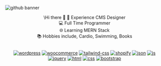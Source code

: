 ![github banner](https://github.com/Aoun-Developer/Aoun-Developer/assets/112731920/e646a3ab-5f2e-46e4-a04d-b22396c67886)

<p align="center">
  \Hi there 👋
🚀 Experience CMS Designer <br> 
💻 Full Time Programmer <br>
🌐 Learning MERN Stack <br>
📚 Hobbies include, Cardio, Swimming, Books <br> <br>
</p>
<p align="center" dir="auto"><a class="px-2" target="_blank" rel="noopener noreferrer" href="https://private-user-images.githubusercontent.com/112731920/290991590-c31d4eb1-4045-48f7-92fd-9574c3735828.png?jwt=eyJhbGciOiJIUzI1NiIsInR5cCI6IkpXVCJ9.eyJpc3MiOiJnaXRodWIuY29tIiwiYXVkIjoicmF3LmdpdGh1YnVzZXJjb250ZW50LmNvbSIsImtleSI6ImtleTEiLCJleHAiOjE3MDI3Mjk4MjksIm5iZiI6MTcwMjcyOTUyOSwicGF0aCI6Ii8xMTI3MzE5MjAvMjkwOTkxNTkwLWMzMWQ0ZWIxLTQwNDUtNDhmNy05MmZkLTk1NzRjMzczNTgyOC5wbmc_WC1BbXotQWxnb3JpdGhtPUFXUzQtSE1BQy1TSEEyNTYmWC1BbXotQ3JlZGVudGlhbD1BS0lBSVdOSllBWDRDU1ZFSDUzQSUyRjIwMjMxMjE2JTJGdXMtZWFzdC0xJTJGczMlMkZhd3M0X3JlcXVlc3QmWC1BbXotRGF0ZT0yMDIzMTIxNlQxMjI1MjlaJlgtQW16LUV4cGlyZXM9MzAwJlgtQW16LVNpZ25hdHVyZT0yNzQ5YTg2YjZmNTFjNGYzYWUyYTViMTVhMjU1YzQ4Mjk5ODFkZTJjMjFhOTI1NWQ0ZTU1YzkxYTkxNTg1YzMzJlgtQW16LVNpZ25lZEhlYWRlcnM9aG9zdCZhY3Rvcl9pZD0wJmtleV9pZD0wJnJlcG9faWQ9MCJ9.alnJinBhikiPlnRtTLLaHEUqBn_wwEKSwc4QyTsef1U"><img src="https://private-user-images.githubusercontent.com/112731920/290991590-c31d4eb1-4045-48f7-92fd-9574c3735828.png?jwt=eyJhbGciOiJIUzI1NiIsInR5cCI6IkpXVCJ9.eyJpc3MiOiJnaXRodWIuY29tIiwiYXVkIjoicmF3LmdpdGh1YnVzZXJjb250ZW50LmNvbSIsImtleSI6ImtleTEiLCJleHAiOjE3MDI3Mjk4MjksIm5iZiI6MTcwMjcyOTUyOSwicGF0aCI6Ii8xMTI3MzE5MjAvMjkwOTkxNTkwLWMzMWQ0ZWIxLTQwNDUtNDhmNy05MmZkLTk1NzRjMzczNTgyOC5wbmc_WC1BbXotQWxnb3JpdGhtPUFXUzQtSE1BQy1TSEEyNTYmWC1BbXotQ3JlZGVudGlhbD1BS0lBSVdOSllBWDRDU1ZFSDUzQSUyRjIwMjMxMjE2JTJGdXMtZWFzdC0xJTJGczMlMkZhd3M0X3JlcXVlc3QmWC1BbXotRGF0ZT0yMDIzMTIxNlQxMjI1MjlaJlgtQW16LUV4cGlyZXM9MzAwJlgtQW16LVNpZ25hdHVyZT0yNzQ5YTg2YjZmNTFjNGYzYWUyYTViMTVhMjU1YzQ4Mjk5ODFkZTJjMjFhOTI1NWQ0ZTU1YzkxYTkxNTg1YzMzJlgtQW16LVNpZ25lZEhlYWRlcnM9aG9zdCZhY3Rvcl9pZD0wJmtleV9pZD0wJnJlcG9faWQ9MCJ9.alnJinBhikiPlnRtTLLaHEUqBn_wwEKSwc4QyTsef1U" alt="wordpress" style="max-width: 100%;"></a>
<a class="px-2" target="_blank" rel="noopener noreferrer" href="https://private-user-images.githubusercontent.com/112731920/290991586-fdde2436-3cca-4a99-bdeb-3fb68a2eed76.png?jwt=eyJhbGciOiJIUzI1NiIsInR5cCI6IkpXVCJ9.eyJpc3MiOiJnaXRodWIuY29tIiwiYXVkIjoicmF3LmdpdGh1YnVzZXJjb250ZW50LmNvbSIsImtleSI6ImtleTEiLCJleHAiOjE3MDI3Mjk4MjksIm5iZiI6MTcwMjcyOTUyOSwicGF0aCI6Ii8xMTI3MzE5MjAvMjkwOTkxNTg2LWZkZGUyNDM2LTNjY2EtNGE5OS1iZGViLTNmYjY4YTJlZWQ3Ni5wbmc_WC1BbXotQWxnb3JpdGhtPUFXUzQtSE1BQy1TSEEyNTYmWC1BbXotQ3JlZGVudGlhbD1BS0lBSVdOSllBWDRDU1ZFSDUzQSUyRjIwMjMxMjE2JTJGdXMtZWFzdC0xJTJGczMlMkZhd3M0X3JlcXVlc3QmWC1BbXotRGF0ZT0yMDIzMTIxNlQxMjI1MjlaJlgtQW16LUV4cGlyZXM9MzAwJlgtQW16LVNpZ25hdHVyZT0yZTQ3YzU0MGY2MWVlMmE0NWFjNjQ5MGE4MTJmMmFjMWU4MjVmMDEyYWZiZTkzNjExNWM0YmI4YmJiN2Y3NTgwJlgtQW16LVNpZ25lZEhlYWRlcnM9aG9zdCZhY3Rvcl9pZD0wJmtleV9pZD0wJnJlcG9faWQ9MCJ9.YnDD9sB72jjSXjIGyxm1OHVs7Yx4PGusBEAgi_f7y-U"><img src="https://private-user-images.githubusercontent.com/112731920/290991586-fdde2436-3cca-4a99-bdeb-3fb68a2eed76.png?jwt=eyJhbGciOiJIUzI1NiIsInR5cCI6IkpXVCJ9.eyJpc3MiOiJnaXRodWIuY29tIiwiYXVkIjoicmF3LmdpdGh1YnVzZXJjb250ZW50LmNvbSIsImtleSI6ImtleTEiLCJleHAiOjE3MDI3Mjk4MjksIm5iZiI6MTcwMjcyOTUyOSwicGF0aCI6Ii8xMTI3MzE5MjAvMjkwOTkxNTg2LWZkZGUyNDM2LTNjY2EtNGE5OS1iZGViLTNmYjY4YTJlZWQ3Ni5wbmc_WC1BbXotQWxnb3JpdGhtPUFXUzQtSE1BQy1TSEEyNTYmWC1BbXotQ3JlZGVudGlhbD1BS0lBSVdOSllBWDRDU1ZFSDUzQSUyRjIwMjMxMjE2JTJGdXMtZWFzdC0xJTJGczMlMkZhd3M0X3JlcXVlc3QmWC1BbXotRGF0ZT0yMDIzMTIxNlQxMjI1MjlaJlgtQW16LUV4cGlyZXM9MzAwJlgtQW16LVNpZ25hdHVyZT0yZTQ3YzU0MGY2MWVlMmE0NWFjNjQ5MGE4MTJmMmFjMWU4MjVmMDEyYWZiZTkzNjExNWM0YmI4YmJiN2Y3NTgwJlgtQW16LVNpZ25lZEhlYWRlcnM9aG9zdCZhY3Rvcl9pZD0wJmtleV9pZD0wJnJlcG9faWQ9MCJ9.YnDD9sB72jjSXjIGyxm1OHVs7Yx4PGusBEAgi_f7y-U" alt="woocommerce" style="max-width: 100%;"></a>
<a class="px-2" target="_blank" rel="noopener noreferrer" href="https://private-user-images.githubusercontent.com/112731920/290991583-467bad7c-e972-42a3-906d-e6e17b65416d.png?jwt=eyJhbGciOiJIUzI1NiIsInR5cCI6IkpXVCJ9.eyJpc3MiOiJnaXRodWIuY29tIiwiYXVkIjoicmF3LmdpdGh1YnVzZXJjb250ZW50LmNvbSIsImtleSI6ImtleTEiLCJleHAiOjE3MDI3Mjk4MjksIm5iZiI6MTcwMjcyOTUyOSwicGF0aCI6Ii8xMTI3MzE5MjAvMjkwOTkxNTgzLTQ2N2JhZDdjLWU5NzItNDJhMy05MDZkLWU2ZTE3YjY1NDE2ZC5wbmc_WC1BbXotQWxnb3JpdGhtPUFXUzQtSE1BQy1TSEEyNTYmWC1BbXotQ3JlZGVudGlhbD1BS0lBSVdOSllBWDRDU1ZFSDUzQSUyRjIwMjMxMjE2JTJGdXMtZWFzdC0xJTJGczMlMkZhd3M0X3JlcXVlc3QmWC1BbXotRGF0ZT0yMDIzMTIxNlQxMjI1MjlaJlgtQW16LUV4cGlyZXM9MzAwJlgtQW16LVNpZ25hdHVyZT1lY2JkYTRlYjAyNmQ2NDNlMDkxNmIwZDAwMzNmYjNkMTdjZmZmYjIxMGQ1ZmJmOWQ4MjEzZWUxODAxNzc2YTI5JlgtQW16LVNpZ25lZEhlYWRlcnM9aG9zdCZhY3Rvcl9pZD0wJmtleV9pZD0wJnJlcG9faWQ9MCJ9.wwstiKwQXNpx56V1TmfGm2B31L38NWgaWhQZ1re0MSM"><img src="https://private-user-images.githubusercontent.com/112731920/290991583-467bad7c-e972-42a3-906d-e6e17b65416d.png?jwt=eyJhbGciOiJIUzI1NiIsInR5cCI6IkpXVCJ9.eyJpc3MiOiJnaXRodWIuY29tIiwiYXVkIjoicmF3LmdpdGh1YnVzZXJjb250ZW50LmNvbSIsImtleSI6ImtleTEiLCJleHAiOjE3MDI3Mjk4MjksIm5iZiI6MTcwMjcyOTUyOSwicGF0aCI6Ii8xMTI3MzE5MjAvMjkwOTkxNTgzLTQ2N2JhZDdjLWU5NzItNDJhMy05MDZkLWU2ZTE3YjY1NDE2ZC5wbmc_WC1BbXotQWxnb3JpdGhtPUFXUzQtSE1BQy1TSEEyNTYmWC1BbXotQ3JlZGVudGlhbD1BS0lBSVdOSllBWDRDU1ZFSDUzQSUyRjIwMjMxMjE2JTJGdXMtZWFzdC0xJTJGczMlMkZhd3M0X3JlcXVlc3QmWC1BbXotRGF0ZT0yMDIzMTIxNlQxMjI1MjlaJlgtQW16LUV4cGlyZXM9MzAwJlgtQW16LVNpZ25hdHVyZT1lY2JkYTRlYjAyNmQ2NDNlMDkxNmIwZDAwMzNmYjNkMTdjZmZmYjIxMGQ1ZmJmOWQ4MjEzZWUxODAxNzc2YTI5JlgtQW16LVNpZ25lZEhlYWRlcnM9aG9zdCZhY3Rvcl9pZD0wJmtleV9pZD0wJnJlcG9faWQ9MCJ9.wwstiKwQXNpx56V1TmfGm2B31L38NWgaWhQZ1re0MSM" alt="tailwind-css" style="max-width: 100%;"></a>
<a class="px-2" target="_blank" rel="noopener noreferrer" href="https://private-user-images.githubusercontent.com/112731920/290991581-5a113bc3-8b8c-4da8-a20f-65f745661972.png?jwt=eyJhbGciOiJIUzI1NiIsInR5cCI6IkpXVCJ9.eyJpc3MiOiJnaXRodWIuY29tIiwiYXVkIjoicmF3LmdpdGh1YnVzZXJjb250ZW50LmNvbSIsImtleSI6ImtleTEiLCJleHAiOjE3MDI3Mjk4MjksIm5iZiI6MTcwMjcyOTUyOSwicGF0aCI6Ii8xMTI3MzE5MjAvMjkwOTkxNTgxLTVhMTEzYmMzLThiOGMtNGRhOC1hMjBmLTY1Zjc0NTY2MTk3Mi5wbmc_WC1BbXotQWxnb3JpdGhtPUFXUzQtSE1BQy1TSEEyNTYmWC1BbXotQ3JlZGVudGlhbD1BS0lBSVdOSllBWDRDU1ZFSDUzQSUyRjIwMjMxMjE2JTJGdXMtZWFzdC0xJTJGczMlMkZhd3M0X3JlcXVlc3QmWC1BbXotRGF0ZT0yMDIzMTIxNlQxMjI1MjlaJlgtQW16LUV4cGlyZXM9MzAwJlgtQW16LVNpZ25hdHVyZT0yNmQ2NzkyYjViYjQ5ZTFjODFlNmM5YzBiOGQzZThmMjFkMTFlNjZmZmFiMDZjNzI5MzVjZTljYzI5YzgxNWMzJlgtQW16LVNpZ25lZEhlYWRlcnM9aG9zdCZhY3Rvcl9pZD0wJmtleV9pZD0wJnJlcG9faWQ9MCJ9.Vi5-5Jexvq-w8sVwv_Wq57ZT78keeKm0IVN07GNwjIs"><img src="https://private-user-images.githubusercontent.com/112731920/290991581-5a113bc3-8b8c-4da8-a20f-65f745661972.png?jwt=eyJhbGciOiJIUzI1NiIsInR5cCI6IkpXVCJ9.eyJpc3MiOiJnaXRodWIuY29tIiwiYXVkIjoicmF3LmdpdGh1YnVzZXJjb250ZW50LmNvbSIsImtleSI6ImtleTEiLCJleHAiOjE3MDI3Mjk4MjksIm5iZiI6MTcwMjcyOTUyOSwicGF0aCI6Ii8xMTI3MzE5MjAvMjkwOTkxNTgxLTVhMTEzYmMzLThiOGMtNGRhOC1hMjBmLTY1Zjc0NTY2MTk3Mi5wbmc_WC1BbXotQWxnb3JpdGhtPUFXUzQtSE1BQy1TSEEyNTYmWC1BbXotQ3JlZGVudGlhbD1BS0lBSVdOSllBWDRDU1ZFSDUzQSUyRjIwMjMxMjE2JTJGdXMtZWFzdC0xJTJGczMlMkZhd3M0X3JlcXVlc3QmWC1BbXotRGF0ZT0yMDIzMTIxNlQxMjI1MjlaJlgtQW16LUV4cGlyZXM9MzAwJlgtQW16LVNpZ25hdHVyZT0yNmQ2NzkyYjViYjQ5ZTFjODFlNmM5YzBiOGQzZThmMjFkMTFlNjZmZmFiMDZjNzI5MzVjZTljYzI5YzgxNWMzJlgtQW16LVNpZ25lZEhlYWRlcnM9aG9zdCZhY3Rvcl9pZD0wJmtleV9pZD0wJnJlcG9faWQ9MCJ9.Vi5-5Jexvq-w8sVwv_Wq57ZT78keeKm0IVN07GNwjIs" alt="shopify" style="max-width: 100%;"></a>
<a class="px-2" target="_blank" rel="noopener noreferrer" href="https://private-user-images.githubusercontent.com/112731920/290991578-7fa9329a-8bf2-479e-b269-6b4d22316185.png?jwt=eyJhbGciOiJIUzI1NiIsInR5cCI6IkpXVCJ9.eyJpc3MiOiJnaXRodWIuY29tIiwiYXVkIjoicmF3LmdpdGh1YnVzZXJjb250ZW50LmNvbSIsImtleSI6ImtleTEiLCJleHAiOjE3MDI3Mjk4MjksIm5iZiI6MTcwMjcyOTUyOSwicGF0aCI6Ii8xMTI3MzE5MjAvMjkwOTkxNTc4LTdmYTkzMjlhLThiZjItNDc5ZS1iMjY5LTZiNGQyMjMxNjE4NS5wbmc_WC1BbXotQWxnb3JpdGhtPUFXUzQtSE1BQy1TSEEyNTYmWC1BbXotQ3JlZGVudGlhbD1BS0lBSVdOSllBWDRDU1ZFSDUzQSUyRjIwMjMxMjE2JTJGdXMtZWFzdC0xJTJGczMlMkZhd3M0X3JlcXVlc3QmWC1BbXotRGF0ZT0yMDIzMTIxNlQxMjI1MjlaJlgtQW16LUV4cGlyZXM9MzAwJlgtQW16LVNpZ25hdHVyZT1kMjFiNTc5YmRiYjhlMjljZWJlOWFlYzQwNzgwMDZmMjA4OTVjNGNiODljZmE0YjljNTEzNmEzNjMxOGY4YzI2JlgtQW16LVNpZ25lZEhlYWRlcnM9aG9zdCZhY3Rvcl9pZD0wJmtleV9pZD0wJnJlcG9faWQ9MCJ9.2R9Xn960GMZeOPB6Ak44cwzdyuUXrz-_NnYquRuBH1Q"><img src="https://private-user-images.githubusercontent.com/112731920/290991578-7fa9329a-8bf2-479e-b269-6b4d22316185.png?jwt=eyJhbGciOiJIUzI1NiIsInR5cCI6IkpXVCJ9.eyJpc3MiOiJnaXRodWIuY29tIiwiYXVkIjoicmF3LmdpdGh1YnVzZXJjb250ZW50LmNvbSIsImtleSI6ImtleTEiLCJleHAiOjE3MDI3Mjk4MjksIm5iZiI6MTcwMjcyOTUyOSwicGF0aCI6Ii8xMTI3MzE5MjAvMjkwOTkxNTc4LTdmYTkzMjlhLThiZjItNDc5ZS1iMjY5LTZiNGQyMjMxNjE4NS5wbmc_WC1BbXotQWxnb3JpdGhtPUFXUzQtSE1BQy1TSEEyNTYmWC1BbXotQ3JlZGVudGlhbD1BS0lBSVdOSllBWDRDU1ZFSDUzQSUyRjIwMjMxMjE2JTJGdXMtZWFzdC0xJTJGczMlMkZhd3M0X3JlcXVlc3QmWC1BbXotRGF0ZT0yMDIzMTIxNlQxMjI1MjlaJlgtQW16LUV4cGlyZXM9MzAwJlgtQW16LVNpZ25hdHVyZT1kMjFiNTc5YmRiYjhlMjljZWJlOWFlYzQwNzgwMDZmMjA4OTVjNGNiODljZmE0YjljNTEzNmEzNjMxOGY4YzI2JlgtQW16LVNpZ25lZEhlYWRlcnM9aG9zdCZhY3Rvcl9pZD0wJmtleV9pZD0wJnJlcG9faWQ9MCJ9.2R9Xn960GMZeOPB6Ak44cwzdyuUXrz-_NnYquRuBH1Q" alt="json" style="max-width: 100%;"></a>
<a class="px-2" target="_blank" rel="noopener noreferrer" href="https://private-user-images.githubusercontent.com/112731920/290991577-55dcaf0c-ec2e-4365-9050-b4a3304d73b6.png?jwt=eyJhbGciOiJIUzI1NiIsInR5cCI6IkpXVCJ9.eyJpc3MiOiJnaXRodWIuY29tIiwiYXVkIjoicmF3LmdpdGh1YnVzZXJjb250ZW50LmNvbSIsImtleSI6ImtleTEiLCJleHAiOjE3MDI3Mjk4MjksIm5iZiI6MTcwMjcyOTUyOSwicGF0aCI6Ii8xMTI3MzE5MjAvMjkwOTkxNTc3LTU1ZGNhZjBjLWVjMmUtNDM2NS05MDUwLWI0YTMzMDRkNzNiNi5wbmc_WC1BbXotQWxnb3JpdGhtPUFXUzQtSE1BQy1TSEEyNTYmWC1BbXotQ3JlZGVudGlhbD1BS0lBSVdOSllBWDRDU1ZFSDUzQSUyRjIwMjMxMjE2JTJGdXMtZWFzdC0xJTJGczMlMkZhd3M0X3JlcXVlc3QmWC1BbXotRGF0ZT0yMDIzMTIxNlQxMjI1MjlaJlgtQW16LUV4cGlyZXM9MzAwJlgtQW16LVNpZ25hdHVyZT1mMzA2ODZlZDI3NzRmZmI1MjI1NmI3OTBhNGQ2MGIxYTEwMjMzNTRjNWZlMjU0M2YyYTYwMGNiNmZjNWI5NzIzJlgtQW16LVNpZ25lZEhlYWRlcnM9aG9zdCZhY3Rvcl9pZD0wJmtleV9pZD0wJnJlcG9faWQ9MCJ9.ThOArKjuCFjyVYwH4MIG-QUY6CaDBdFOUrCA1Xybz9I"><img src="https://private-user-images.githubusercontent.com/112731920/290991577-55dcaf0c-ec2e-4365-9050-b4a3304d73b6.png?jwt=eyJhbGciOiJIUzI1NiIsInR5cCI6IkpXVCJ9.eyJpc3MiOiJnaXRodWIuY29tIiwiYXVkIjoicmF3LmdpdGh1YnVzZXJjb250ZW50LmNvbSIsImtleSI6ImtleTEiLCJleHAiOjE3MDI3Mjk4MjksIm5iZiI6MTcwMjcyOTUyOSwicGF0aCI6Ii8xMTI3MzE5MjAvMjkwOTkxNTc3LTU1ZGNhZjBjLWVjMmUtNDM2NS05MDUwLWI0YTMzMDRkNzNiNi5wbmc_WC1BbXotQWxnb3JpdGhtPUFXUzQtSE1BQy1TSEEyNTYmWC1BbXotQ3JlZGVudGlhbD1BS0lBSVdOSllBWDRDU1ZFSDUzQSUyRjIwMjMxMjE2JTJGdXMtZWFzdC0xJTJGczMlMkZhd3M0X3JlcXVlc3QmWC1BbXotRGF0ZT0yMDIzMTIxNlQxMjI1MjlaJlgtQW16LUV4cGlyZXM9MzAwJlgtQW16LVNpZ25hdHVyZT1mMzA2ODZlZDI3NzRmZmI1MjI1NmI3OTBhNGQ2MGIxYTEwMjMzNTRjNWZlMjU0M2YyYTYwMGNiNmZjNWI5NzIzJlgtQW16LVNpZ25lZEhlYWRlcnM9aG9zdCZhY3Rvcl9pZD0wJmtleV9pZD0wJnJlcG9faWQ9MCJ9.ThOArKjuCFjyVYwH4MIG-QUY6CaDBdFOUrCA1Xybz9I" alt="js" style="max-width: 100%;"></a>
<a class="px-2" target="_blank" rel="noopener noreferrer" href="https://private-user-images.githubusercontent.com/112731920/290991576-cf414515-f4ee-4e71-8945-e465d85a33b7.png?jwt=eyJhbGciOiJIUzI1NiIsInR5cCI6IkpXVCJ9.eyJpc3MiOiJnaXRodWIuY29tIiwiYXVkIjoicmF3LmdpdGh1YnVzZXJjb250ZW50LmNvbSIsImtleSI6ImtleTEiLCJleHAiOjE3MDI3Mjk4MjksIm5iZiI6MTcwMjcyOTUyOSwicGF0aCI6Ii8xMTI3MzE5MjAvMjkwOTkxNTc2LWNmNDE0NTE1LWY0ZWUtNGU3MS04OTQ1LWU0NjVkODVhMzNiNy5wbmc_WC1BbXotQWxnb3JpdGhtPUFXUzQtSE1BQy1TSEEyNTYmWC1BbXotQ3JlZGVudGlhbD1BS0lBSVdOSllBWDRDU1ZFSDUzQSUyRjIwMjMxMjE2JTJGdXMtZWFzdC0xJTJGczMlMkZhd3M0X3JlcXVlc3QmWC1BbXotRGF0ZT0yMDIzMTIxNlQxMjI1MjlaJlgtQW16LUV4cGlyZXM9MzAwJlgtQW16LVNpZ25hdHVyZT00M2MxOGJhYjU0NjkyZTI3OThmODBkOWM1ZGY0M2JkMmUzMDllZWZiYWMxNDg2ZTVhOGY0MWNmNzEzNzhjNmIwJlgtQW16LVNpZ25lZEhlYWRlcnM9aG9zdCZhY3Rvcl9pZD0wJmtleV9pZD0wJnJlcG9faWQ9MCJ9.-uPOAbzFau_ioWzw7GFMmDtKxy8GBsxdkCLU7anX0zU"><img src="https://private-user-images.githubusercontent.com/112731920/290991576-cf414515-f4ee-4e71-8945-e465d85a33b7.png?jwt=eyJhbGciOiJIUzI1NiIsInR5cCI6IkpXVCJ9.eyJpc3MiOiJnaXRodWIuY29tIiwiYXVkIjoicmF3LmdpdGh1YnVzZXJjb250ZW50LmNvbSIsImtleSI6ImtleTEiLCJleHAiOjE3MDI3Mjk4MjksIm5iZiI6MTcwMjcyOTUyOSwicGF0aCI6Ii8xMTI3MzE5MjAvMjkwOTkxNTc2LWNmNDE0NTE1LWY0ZWUtNGU3MS04OTQ1LWU0NjVkODVhMzNiNy5wbmc_WC1BbXotQWxnb3JpdGhtPUFXUzQtSE1BQy1TSEEyNTYmWC1BbXotQ3JlZGVudGlhbD1BS0lBSVdOSllBWDRDU1ZFSDUzQSUyRjIwMjMxMjE2JTJGdXMtZWFzdC0xJTJGczMlMkZhd3M0X3JlcXVlc3QmWC1BbXotRGF0ZT0yMDIzMTIxNlQxMjI1MjlaJlgtQW16LUV4cGlyZXM9MzAwJlgtQW16LVNpZ25hdHVyZT00M2MxOGJhYjU0NjkyZTI3OThmODBkOWM1ZGY0M2JkMmUzMDllZWZiYWMxNDg2ZTVhOGY0MWNmNzEzNzhjNmIwJlgtQW16LVNpZ25lZEhlYWRlcnM9aG9zdCZhY3Rvcl9pZD0wJmtleV9pZD0wJnJlcG9faWQ9MCJ9.-uPOAbzFau_ioWzw7GFMmDtKxy8GBsxdkCLU7anX0zU" alt="jquery" style="max-width: 100%;"></a>
<a class="px-2" target="_blank" rel="noopener noreferrer" href="https://private-user-images.githubusercontent.com/112731920/290991575-0871264c-34e7-405a-8a9e-ccb03b460201.png?jwt=eyJhbGciOiJIUzI1NiIsInR5cCI6IkpXVCJ9.eyJpc3MiOiJnaXRodWIuY29tIiwiYXVkIjoicmF3LmdpdGh1YnVzZXJjb250ZW50LmNvbSIsImtleSI6ImtleTEiLCJleHAiOjE3MDI3Mjk4MjksIm5iZiI6MTcwMjcyOTUyOSwicGF0aCI6Ii8xMTI3MzE5MjAvMjkwOTkxNTc1LTA4NzEyNjRjLTM0ZTctNDA1YS04YTllLWNjYjAzYjQ2MDIwMS5wbmc_WC1BbXotQWxnb3JpdGhtPUFXUzQtSE1BQy1TSEEyNTYmWC1BbXotQ3JlZGVudGlhbD1BS0lBSVdOSllBWDRDU1ZFSDUzQSUyRjIwMjMxMjE2JTJGdXMtZWFzdC0xJTJGczMlMkZhd3M0X3JlcXVlc3QmWC1BbXotRGF0ZT0yMDIzMTIxNlQxMjI1MjlaJlgtQW16LUV4cGlyZXM9MzAwJlgtQW16LVNpZ25hdHVyZT0zYTg5OTAwNGEyNmVkZmNkY2U2MTFmOWU2NDVmODFmMGZlMjMwY2JhNWMzZDUxMjdhNDg4ODYzMDUxODM1OWE4JlgtQW16LVNpZ25lZEhlYWRlcnM9aG9zdCZhY3Rvcl9pZD0wJmtleV9pZD0wJnJlcG9faWQ9MCJ9.dlYnR5Vg6xk4jBNVDPnPTzNnHG0Q8Atmi25jv8YJ1HI"><img src="https://private-user-images.githubusercontent.com/112731920/290991575-0871264c-34e7-405a-8a9e-ccb03b460201.png?jwt=eyJhbGciOiJIUzI1NiIsInR5cCI6IkpXVCJ9.eyJpc3MiOiJnaXRodWIuY29tIiwiYXVkIjoicmF3LmdpdGh1YnVzZXJjb250ZW50LmNvbSIsImtleSI6ImtleTEiLCJleHAiOjE3MDI3Mjk4MjksIm5iZiI6MTcwMjcyOTUyOSwicGF0aCI6Ii8xMTI3MzE5MjAvMjkwOTkxNTc1LTA4NzEyNjRjLTM0ZTctNDA1YS04YTllLWNjYjAzYjQ2MDIwMS5wbmc_WC1BbXotQWxnb3JpdGhtPUFXUzQtSE1BQy1TSEEyNTYmWC1BbXotQ3JlZGVudGlhbD1BS0lBSVdOSllBWDRDU1ZFSDUzQSUyRjIwMjMxMjE2JTJGdXMtZWFzdC0xJTJGczMlMkZhd3M0X3JlcXVlc3QmWC1BbXotRGF0ZT0yMDIzMTIxNlQxMjI1MjlaJlgtQW16LUV4cGlyZXM9MzAwJlgtQW16LVNpZ25hdHVyZT0zYTg5OTAwNGEyNmVkZmNkY2U2MTFmOWU2NDVmODFmMGZlMjMwY2JhNWMzZDUxMjdhNDg4ODYzMDUxODM1OWE4JlgtQW16LVNpZ25lZEhlYWRlcnM9aG9zdCZhY3Rvcl9pZD0wJmtleV9pZD0wJnJlcG9faWQ9MCJ9.dlYnR5Vg6xk4jBNVDPnPTzNnHG0Q8Atmi25jv8YJ1HI" alt="html" style="max-width: 100%;"></a>
<a class="px-2" target="_blank" rel="noopener noreferrer" href="https://private-user-images.githubusercontent.com/112731920/290991574-b94f822d-d0fd-4869-bc84-d545b93507ee.png?jwt=eyJhbGciOiJIUzI1NiIsInR5cCI6IkpXVCJ9.eyJpc3MiOiJnaXRodWIuY29tIiwiYXVkIjoicmF3LmdpdGh1YnVzZXJjb250ZW50LmNvbSIsImtleSI6ImtleTEiLCJleHAiOjE3MDI3Mjk4MjksIm5iZiI6MTcwMjcyOTUyOSwicGF0aCI6Ii8xMTI3MzE5MjAvMjkwOTkxNTc0LWI5NGY4MjJkLWQwZmQtNDg2OS1iYzg0LWQ1NDViOTM1MDdlZS5wbmc_WC1BbXotQWxnb3JpdGhtPUFXUzQtSE1BQy1TSEEyNTYmWC1BbXotQ3JlZGVudGlhbD1BS0lBSVdOSllBWDRDU1ZFSDUzQSUyRjIwMjMxMjE2JTJGdXMtZWFzdC0xJTJGczMlMkZhd3M0X3JlcXVlc3QmWC1BbXotRGF0ZT0yMDIzMTIxNlQxMjI1MjlaJlgtQW16LUV4cGlyZXM9MzAwJlgtQW16LVNpZ25hdHVyZT1jNmQxYjczYWEwMjE5MzFhMDFjY2MwZDNkN2IxMjkyMzU2NzA0MDExZGJmYzdkMjg2OTVmYTM5MGZjNzRhOGRiJlgtQW16LVNpZ25lZEhlYWRlcnM9aG9zdCZhY3Rvcl9pZD0wJmtleV9pZD0wJnJlcG9faWQ9MCJ9.M9NUVLU33Mf2HniTqMGG7B2ddg37dAgf-MbBjrosGg4"><img src="https://private-user-images.githubusercontent.com/112731920/290991574-b94f822d-d0fd-4869-bc84-d545b93507ee.png?jwt=eyJhbGciOiJIUzI1NiIsInR5cCI6IkpXVCJ9.eyJpc3MiOiJnaXRodWIuY29tIiwiYXVkIjoicmF3LmdpdGh1YnVzZXJjb250ZW50LmNvbSIsImtleSI6ImtleTEiLCJleHAiOjE3MDI3Mjk4MjksIm5iZiI6MTcwMjcyOTUyOSwicGF0aCI6Ii8xMTI3MzE5MjAvMjkwOTkxNTc0LWI5NGY4MjJkLWQwZmQtNDg2OS1iYzg0LWQ1NDViOTM1MDdlZS5wbmc_WC1BbXotQWxnb3JpdGhtPUFXUzQtSE1BQy1TSEEyNTYmWC1BbXotQ3JlZGVudGlhbD1BS0lBSVdOSllBWDRDU1ZFSDUzQSUyRjIwMjMxMjE2JTJGdXMtZWFzdC0xJTJGczMlMkZhd3M0X3JlcXVlc3QmWC1BbXotRGF0ZT0yMDIzMTIxNlQxMjI1MjlaJlgtQW16LUV4cGlyZXM9MzAwJlgtQW16LVNpZ25hdHVyZT1jNmQxYjczYWEwMjE5MzFhMDFjY2MwZDNkN2IxMjkyMzU2NzA0MDExZGJmYzdkMjg2OTVmYTM5MGZjNzRhOGRiJlgtQW16LVNpZ25lZEhlYWRlcnM9aG9zdCZhY3Rvcl9pZD0wJmtleV9pZD0wJnJlcG9faWQ9MCJ9.M9NUVLU33Mf2HniTqMGG7B2ddg37dAgf-MbBjrosGg4" alt="css" style="max-width: 100%;"></a>
<a class="px-2" target="_blank" rel="noopener noreferrer" href="https://private-user-images.githubusercontent.com/112731920/290991572-f25c1108-7f07-4501-bdc6-01339e2f4baf.png?jwt=eyJhbGciOiJIUzI1NiIsInR5cCI6IkpXVCJ9.eyJpc3MiOiJnaXRodWIuY29tIiwiYXVkIjoicmF3LmdpdGh1YnVzZXJjb250ZW50LmNvbSIsImtleSI6ImtleTEiLCJleHAiOjE3MDI3Mjk4MjksIm5iZiI6MTcwMjcyOTUyOSwicGF0aCI6Ii8xMTI3MzE5MjAvMjkwOTkxNTcyLWYyNWMxMTA4LTdmMDctNDUwMS1iZGM2LTAxMzM5ZTJmNGJhZi5wbmc_WC1BbXotQWxnb3JpdGhtPUFXUzQtSE1BQy1TSEEyNTYmWC1BbXotQ3JlZGVudGlhbD1BS0lBSVdOSllBWDRDU1ZFSDUzQSUyRjIwMjMxMjE2JTJGdXMtZWFzdC0xJTJGczMlMkZhd3M0X3JlcXVlc3QmWC1BbXotRGF0ZT0yMDIzMTIxNlQxMjI1MjlaJlgtQW16LUV4cGlyZXM9MzAwJlgtQW16LVNpZ25hdHVyZT03Njg2MGE4MWJiMDg1OTQ0NWI5YWVkNWY5ZTk0MzY2YjkzOTQ2Y2NkNzkyYTRhMDllMzljZGRmYWFmYjIxNTNjJlgtQW16LVNpZ25lZEhlYWRlcnM9aG9zdCZhY3Rvcl9pZD0wJmtleV9pZD0wJnJlcG9faWQ9MCJ9.jnnqukJctK6rB7TKrYwCzmyHAVWGSYtaIrGfpFQao6k"><img src="https://private-user-images.githubusercontent.com/112731920/290991572-f25c1108-7f07-4501-bdc6-01339e2f4baf.png?jwt=eyJhbGciOiJIUzI1NiIsInR5cCI6IkpXVCJ9.eyJpc3MiOiJnaXRodWIuY29tIiwiYXVkIjoicmF3LmdpdGh1YnVzZXJjb250ZW50LmNvbSIsImtleSI6ImtleTEiLCJleHAiOjE3MDI3Mjk4MjksIm5iZiI6MTcwMjcyOTUyOSwicGF0aCI6Ii8xMTI3MzE5MjAvMjkwOTkxNTcyLWYyNWMxMTA4LTdmMDctNDUwMS1iZGM2LTAxMzM5ZTJmNGJhZi5wbmc_WC1BbXotQWxnb3JpdGhtPUFXUzQtSE1BQy1TSEEyNTYmWC1BbXotQ3JlZGVudGlhbD1BS0lBSVdOSllBWDRDU1ZFSDUzQSUyRjIwMjMxMjE2JTJGdXMtZWFzdC0xJTJGczMlMkZhd3M0X3JlcXVlc3QmWC1BbXotRGF0ZT0yMDIzMTIxNlQxMjI1MjlaJlgtQW16LUV4cGlyZXM9MzAwJlgtQW16LVNpZ25hdHVyZT03Njg2MGE4MWJiMDg1OTQ0NWI5YWVkNWY5ZTk0MzY2YjkzOTQ2Y2NkNzkyYTRhMDllMzljZGRmYWFmYjIxNTNjJlgtQW16LVNpZ25lZEhlYWRlcnM9aG9zdCZhY3Rvcl9pZD0wJmtleV9pZD0wJnJlcG9faWQ9MCJ9.jnnqukJctK6rB7TKrYwCzmyHAVWGSYtaIrGfpFQao6k" alt="bootstrap" style="max-width: 100%;"></a></p>
